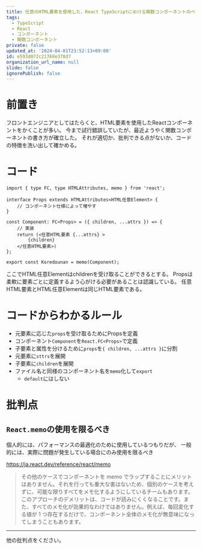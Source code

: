 ```yaml
---
title: 任意のHTML要素を使用した、React TypeScriptにおける関数コンポーネントのベストな書き方を知りたい。いや、教えてください！
tags:
  - TypeScript
  - React
  - コンポーネント
  - 関数コンポーネント
private: false
updated_at: '2024-04-01T23:52:13+09:00'
id: e593d072c21768e378d7
organization_url_name: null
slide: false
ignorePublish: false
---
```

# 前置き

フロントエンジニアとしてはたらくと、HTML要素を使用したReactコンポーネントをかくことが多い。
今まで試行錯誤していたが、最近ようやく関数コンポーネントの書き方が確立した。
それが適切か、批判できる点がないか、コードの特徴を洗い出して確かめる。



# コード

```tsx:Koredounan.tsx
import { type FC, type HTMLAttributes, memo } from 'react';

interface Props extends HTMLAttributes<HTML任意Element> {
    // コンポーネント仕様によって増やす
}

const Component: FC<Props> = ({ children, ...attrs }) => {
    // 実装
    return (<任意HTML要素 {...attrs} >
        {children}
    </任意HTML要素>)
};

export const Koredounan = memo(Component);
```

ここでHTML任意Elementはchildrenを受け取ることができるとする。
Propsは柔軟に要素ごとに定義するよう心がける必要があることは認識している。
任意HTML要素とHTML任意Elementは同じHTML要素である。



# コードからわかるルール

- 元要素に応じた`props`を受け取るためにPropsを定義
- コンポーネント`Component`を`React.FC<Props>`で定義
- 子要素と属性を分けるために`props`を`{ children, ...attrs }`に分割
- 元要素に`sttrs`を展開
- 子要素に`children`を展開
- ファイル名と同様のコンポーネント名を`memo`化して`export`
    - `default`にはしない



# 批判点

## `React.memo`の使用を限るべき

個人的には、パフォーマンスの最適化のために使用しているつもりだが、
一般的には、実際に問題が発生している場合にのみ使用を限るべき

https://ja.react.dev/reference/react/memo

> その他のケースでコンポーネントを memo でラップすることにメリットはありません。それを行っても重大な害はないため、個別のケースを考えずに、可能な限りすべてをメモ化するようにしているチームもあります。このアプローチのデメリットは、コードが読みにくくなることです。また、すべてのメモ化が効果的なわけではありません。例えば、毎回変化する値が 1 つ存在するだけで、コンポーネント全体のメモ化が無意味になってしまうこともあります。

---

他の批判点をください。

